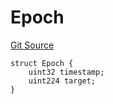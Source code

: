 # Epoch
[Git Source](https://github.com/bob-collective/bob/blob/b2d54e5c3996ef2181be170d263691c7d860e253/src/relay/LightRelay.sol)


```solidity
struct Epoch {
    uint32 timestamp;
    uint224 target;
}
```

